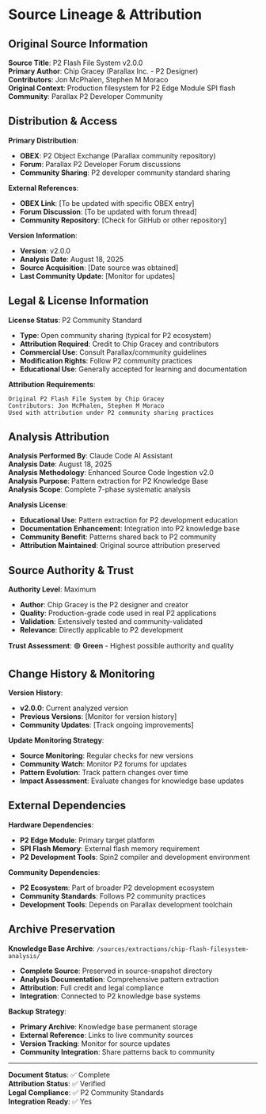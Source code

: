 # Source Lineage & Attribution

## Original Source Information

**Source Title**: P2 Flash File System v2.0.0  
**Primary Author**: Chip Gracey (Parallax Inc. - P2 Designer)  
**Contributors**: Jon McPhalen, Stephen M Moraco  
**Original Context**: Production filesystem for P2 Edge Module SPI flash  
**Community**: Parallax P2 Developer Community  

## Distribution & Access

**Primary Distribution**:
- **OBEX**: P2 Object Exchange (Parallax community repository)
- **Forum**: Parallax P2 Developer Forum discussions
- **Community Sharing**: P2 developer community standard sharing

**External References**:
- **OBEX Link**: [To be updated with specific OBEX entry]
- **Forum Discussion**: [To be updated with forum thread]
- **Community Repository**: [Check for GitHub or other repository]

**Version Information**:
- **Version**: v2.0.0
- **Analysis Date**: August 18, 2025
- **Source Acquisition**: [Date source was obtained]
- **Last Community Update**: [Monitor for updates]

## Legal & License Information

**License Status**: P2 Community Standard
- **Type**: Open community sharing (typical for P2 ecosystem)
- **Attribution Required**: Credit to Chip Gracey and contributors
- **Commercial Use**: Consult Parallax/community guidelines
- **Modification Rights**: Follow P2 community practices
- **Educational Use**: Generally accepted for learning and documentation

**Attribution Requirements**:
```
Original P2 Flash File System by Chip Gracey
Contributors: Jon McPhalen, Stephen M Moraco
Used with attribution under P2 community sharing practices
```

## Analysis Attribution

**Analysis Performed By**: Claude Code AI Assistant  
**Analysis Date**: August 18, 2025  
**Analysis Methodology**: Enhanced Source Code Ingestion v2.0  
**Analysis Purpose**: Pattern extraction for P2 Knowledge Base  
**Analysis Scope**: Complete 7-phase systematic analysis  

**Analysis License**: 
- **Educational Use**: Pattern extraction for P2 development education
- **Documentation Enhancement**: Integration into P2 knowledge base
- **Community Benefit**: Patterns shared back to P2 community
- **Attribution Maintained**: Original source attribution preserved

## Source Authority & Trust

**Authority Level**: Maximum
- **Author**: Chip Gracey is the P2 designer and creator
- **Quality**: Production-grade code used in real P2 applications
- **Validation**: Extensively tested and community-validated
- **Relevance**: Directly applicable to P2 development

**Trust Assessment**: 🟢 **Green** - Highest possible authority and quality

## Change History & Monitoring

**Version History**:
- **v2.0.0**: Current analyzed version
- **Previous Versions**: [Monitor for version history]
- **Community Updates**: [Track ongoing improvements]

**Update Monitoring Strategy**:
- **Source Monitoring**: Regular checks for new versions
- **Community Watch**: Monitor P2 forums for updates
- **Pattern Evolution**: Track pattern changes over time
- **Impact Assessment**: Evaluate changes for knowledge base updates

## External Dependencies

**Hardware Dependencies**:
- **P2 Edge Module**: Primary target platform
- **SPI Flash Memory**: External flash memory requirement
- **P2 Development Tools**: Spin2 compiler and development environment

**Community Dependencies**:
- **P2 Ecosystem**: Part of broader P2 development ecosystem
- **Community Standards**: Follows P2 community practices
- **Development Tools**: Depends on Parallax development toolchain

## Archive Preservation

**Knowledge Base Archive**: `/sources/extractions/chip-flash-filesystem-analysis/`
- **Complete Source**: Preserved in source-snapshot directory
- **Analysis Documentation**: Comprehensive pattern extraction
- **Attribution**: Full credit and legal compliance
- **Integration**: Connected to P2 knowledge base systems

**Backup Strategy**:
- **Primary Archive**: Knowledge base permanent storage
- **External Reference**: Links to live community sources
- **Version Tracking**: Monitor for source updates
- **Community Integration**: Share patterns back to community

---

**Document Status**: ✅ Complete  
**Attribution Status**: ✅ Verified  
**Legal Compliance**: ✅ P2 Community Standards  
**Integration Ready**: ✅ Yes